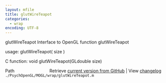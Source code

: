 ```yaml
---
layout: mfile
title: glutWireTeapot
categories:
  - wrap
encoding: UTF-8
---
```


glutWireTeapot  Interface to OpenGL function glutWireTeapot

usage:  glutWireTeapot( size )

C function:  void glutWireTeapot(GLdouble size)


<div class="code_header" style="text-align:right;">
  <span style="float:left;">Path&nbsp;&nbsp;</span> <span class="counter">Retrieve <a href=
  "https://raw.github.com/Psychtoolbox-3/Psychtoolbox-3/beta/./PsychOpenGL/MOGL/wrap/glutWireTeapot.m">current version from GitHub</a> | View <a href=
  "https://github.com/Psychtoolbox-3/Psychtoolbox-3/commits/beta/./PsychOpenGL/MOGL/wrap/glutWireTeapot.m">changelog</a></span>
</div>
<div class="code">
  <code>./PsychOpenGL/MOGL/wrap/glutWireTeapot.m</code>
</div>
